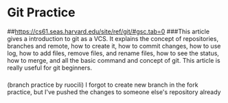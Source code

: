 # Git Practice
##https://cs61.seas.harvard.edu/site/ref/git/#gsc.tab=0
###This article gives a introduction to git as a VCS. It explains the concept of repositories, branches and remote, how to create it, how to commit changes, how to use log, how to add files, remove files, and rename files, how to see the status, how to merge, and  all the basic command and concept of git. This article is really useful for git beginners.

###
(branch practice by ruocili)
I forgot to create new branch in the fork practice, but I've pushed the changes to someone else's repository already
